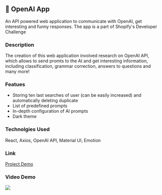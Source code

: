 ## 🤖 OpenAI App

An API powered web application to communicate with OpenAI, get interesting and funny responses. The app is a part of Shopify's Developer Challenge

### Description

The creation of this web application involved research on OpenAI API, which allows to send promts to the AI and get interesting information, including classification, grammar correction, answers to questions and many more!

### Featues

- Storing ten last searches of user (can be easily increased) and automatically deleting duplicate
- List of predefined prompts
- In-depth configuration of AI prompts
- Dark theme

### Technolgies Used

React, Axios, OpenAI API, Material UI, Emotion

### Link

[Project Demo](https://fun-with-ai-kyrylolvov.vercel.app)

### Video Demo

<img src="https://imgur.com/a/YSby0Gg">


